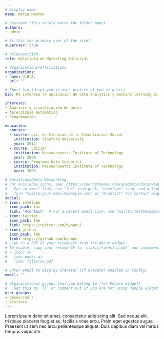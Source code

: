 ```yaml
---
# Display name
name: María Nanton

# Username (this should match the folder name)
authors:
- admin

# Is this the primary user of the site?
superuser: true

# Role/position
role: Adscripta en Marketing Editorial

# Organizations/Affiliations
organizations:
- name: U.B.A.
  url: ""

# Short bio (displayed in user profile at end of posts)
bio: Me interesa la aplicación de data analytics y machine learning al sector editorial y a las ciencias sociales.

intereses:
- Análisis y visualización de datos
- Aprendizaje automático
- Programación

educación:
  courses:
  - course: Lic. en Ciencias de la Comunicacion Social
    institution: Stanford University
    year: 2012
  - course: Edicion
    institution: Massachusetts Institute of Technology
    year: 2009
  - course: Programa Data Scientist
    institution: Massachusetts Institute of Technology
    year: 2008

# Social/Academic Networking
# For available icons, see: https://sourcethemes.com/academic/docs/widgets/#icons
#   For an email link, use "fas" icon pack, "envelope" icon, and a link in the
#   form "mailto:your-email@example.com" or "#contact" for contact widget.
social:
- icon: envelope
  icon_pack: fas
  link: '#contact'  # For a direct email link, use "mailto:test@example.org".
- icon: twitter
  icon_pack: fab
  link: https://twitter.com/bynans1
- icon: github
  icon_pack: fab
  link: https://github.com/bynans
# Link to a PDF of your resume/CV from the About widget.
# To enable, copy your resume/CV to `static/files/cv.pdf` and uncomment the lines below.  
# - icon: cv
#   icon_pack: ai
#   link: files/cv.pdf

# Enter email to display Gravatar (if Gravatar enabled in Config)
email: ""
  
# Organizational groups that you belong to (for People widget)
#   Set this to `[]` or comment out if you are not using People widget.  
user_groups:
- Researchers
- Visitors
---
```


Lorem ipsum dolor sit amet, consectetur adipiscing elit. Sed neque elit, tristique placerat feugiat ac, facilisis vitae arcu. Proin eget egestas augue. Praesent ut sem nec arcu pellentesque aliquet. Duis dapibus diam vel metus tempus vulputate. 

